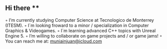 ## **Hi there** **
◦ I’m currently studying Computer Science at Tecnologico de Monterrey (ITESM).
◦ I´m looking froward to a minor / specialization in Computer Graphics & Videogames.
◦ I´m learning advanced C++ topics with Unreal Engine 5.
◦ I’m willing to collaborate on game projects and / or game jams!
◦ You can reach me at: muniainjuan@icloud.com
